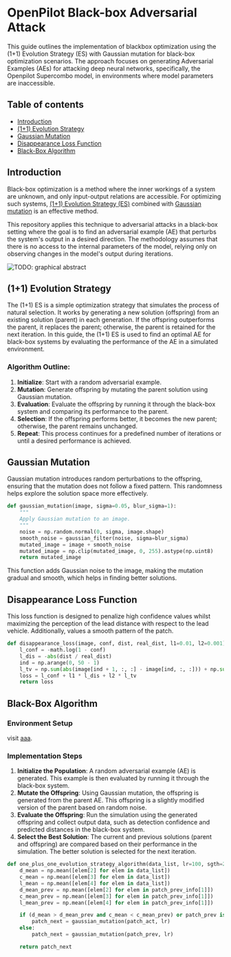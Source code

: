 # OpenPilot Black-box Adversarial Attack
This guide outlines the implementation of blackbox optimization using the (1+1) Evolution Strategy (ES) with Gaussian mutation for black-box optimization scenarios. The approach focuses on generating Adversarial Examples (AEs) for attacking deep neural networks, specifically, the Openpilot Supercombo model, in environments where model parameters are inaccessible.

## Table of contents
- [Introduction](#introduction)
- [(1+1) Evolution Strategy](#11-evolution-strategy)
- [Gaussian Mutation](#gaussian-mutation)
- [Disappearance Loss Function](#Disappearance-Loss-Function)
- [Black-Box Algorithm](#black-box-algorithm)

## Introduction
Black-box optimization is a method where the inner workings of a system are unknown, and only input-output relations are accessible. For optimizing such systems, [(1+1) Evolution Strategy (ES)](https://watermark.silverchair.com/evco_a_00248.pdf?token=AQECAHi208BE49Ooan9kkhW_Ercy7Dm3ZL_9Cf3qfKAc485ysgAAAzgwggM0BgkqhkiG9w0BBwagggMlMIIDIQIBADCCAxoGCSqGSIb3DQEHATAeBglghkgBZQMEAS4wEQQM5asW0jnGUK5Ntr-rAgEQgIIC6-Qe-zgkQ4y8cRdKKQRMNmrN7a8RgV6ZXP0cCep4WURMnPE923Cm3O5W3RainU3r5PDqDcpays_D-2oLtRZv6NiVGDXsrB28hWTRauo8jcJWCLiBrthjJwBT9UAueoboNzD4s8_dmIyb9Z9jCaMtNbRpN27SBki3hTnTPsylzGXDJnF6UhrVe8pdSRa6AQjoAycqzjRGEugjQ6vLRf8r1VTxnVMhwCKeClJ4avl3JFsjlxRZtoBpIW3MS1xGSdZdD-vfxn0u3kOysKXXxYlSGuAWMDScgTazsJC_R78h4zHV2LJ06QEVik-4d9YXIwXKu7JATl7erpS1k3hNsm2RzkpXSyXo8CUCFz1ooxF3FXVenThxmI8Qr_b8Ak9hoLGuxH71fKzn5e122KtRIrPDDB1P2_3IvnqZ1X9T6lPAEKrgenNOB-LHQ9tDwQgE2xN-E1sBVkhLD5-BIdJirM5aYdGAtbWjZY4IVBjUMecXeLqzCAgYamPgJpxYd_Y8epnYzqbulTM_JIrTjyJgVrGEd-wdecMeHDvMiYWpSAj7sJ5dZQyUXa41p5UsUP0PUI-27XRkgmNmdifrkFLSVbxaJ2X-zU0u4bmKkq82hFnsDyHFPDjnO3oYgkDr94S0QCP0cgCZagDqpN4oZZzeF8Ww2qksw3C38hlM7hWd6QjFkiLBRZ4zzMaaExQhFfGVIWNzi-NuN3iWEdDsMvb_z0Sqe4Kh3l2n7cAZs0_ju22cFEKatmrLfg15toptzCUTjxkoyqO3dXb6hUXGiDMo0tkGKrT8Ny08BLbMH8TYG9sAY83B0mZFJQ3kNvoAj2jikUfLLp1GZNYeanIYuYrfi90fQR4W18IPT0EJCSYBbw4IdIqTMPbc6i-m9alsGGm99R1rcz-2t05pn2-RTmxH9NJ8wzNPTBYXohjWPIJrl-fIf1U9w1qCo7CvHUdbJPx7N6gX_eZLEd4jDIhvsPAPyXQvUbC75-2ps5fRpFLdRQ) combined with [Gaussian mutation](https://arxiv.org/pdf/2002.03001) is an effective method.

This repository applies this technique to adversarial attacks in a black-box setting where the goal is to find an adversarial example (AE) that perturbs the system's output in a desired direction. The methodology assumes that there is no access to the internal parameters of the model, relying only on observing changes in the model's output during iterations.

![TODO: graphical abstract]()

## (1+1) Evolution Strategy
The (1+1) ES is a simple optimization strategy that simulates the process of natural selection. It works by generating a new solution (offspring) from an existing solution (parent) in each generation. If the offspring outperforms the parent, it replaces the parent; otherwise, the parent is retained for the next iteration. In this guide, the (1+1) ES is used to find an optimal AE for black-box systems by evaluating the performance of the AE in a simulated environment.

### Algorithm Outline:
1. **Initialize**: Start with a random adversarial example.
2. **Mutation**: Generate offspring by mutating the parent solution using Gaussian mutation.
3. **Evaluation**: Evaluate the offspring by running it through the black-box system and comparing its performance to the parent.
4. **Selection**: If the offspring performs better, it becomes the new parent; otherwise, the parent remains unchanged.
5. **Repeat**: This process continues for a predefined number of iterations or until a desired performance is achieved.

## Gaussian Mutation
Gaussian mutation introduces random perturbations to the offspring, ensuring that the mutation does not follow a fixed pattern. This randomness helps explore the solution space more effectively.

```python
def gaussian_mutation(image, sigma=0.05, blur_sigma=1):
    """
    Apply Gaussian mutation to an image.
    """
    noise = np.random.normal(0, sigma, image.shape)
    smooth_noise = gaussian_filter(noise, sigma=blur_sigma)
    mutated_image = image + smooth_noise
    mutated_image = np.clip(mutated_image, 0, 255).astype(np.uint8)
    return mutated_image
```
This function adds Gaussian noise to the image, making the mutation gradual and smooth, which helps in finding better solutions.

## Disappearance Loss Function
This loss function is designed to penalize high confidence values whilst maximizing the perception of the lead distance with respect to the lead vehicle. Additionally, values a smooth pattern of the patch.

```python
def disappearance_loss(image, conf, dist, real_dist, l1=0.01, l2=0.001):
    l_conf = -math.log(1 - conf)
    l_dis = -abs(dist / real_dist)
    ind = np.arange(0, 50 - 1)
    l_tv = np.sum(abs(image[ind + 1, :, :] - image[ind, :, :])) + np.sum(abs(image[:, ind + 1, :] - image[:, ind, :]))
    loss = l_conf + l1 * l_dis + l2 * l_tv
    return loss
```

## Black-Box Algorithm
### Environment Setup
visit [aaa](/README.md#running-openpilot-in-carla-simulator).

### Implementation Steps
1. **Initialize the Population**: A random adversarial example (AE) is generated. This example is then evaluated by running it through the black-box system.
2. **Mutate the Offspring**: Using Gaussian mutation, the offspring is generated from the parent AE. This offspring is a slightly modified version of the parent based on random noise.
3. **Evaluate the Offspring**: Run the simulation using the generated offspring and collect output data, such as detection confidence and predicted distances in the black-box system.
4. **Select the Best Solution**: The current and previous solutions (parent and offspring) are compared based on their performance in the simulation. The better solution is selected for the next iteration.
```python
def one_plus_one_evolution_strategy_algorithm(data_list, lr=100, sgth=25):
    d_mean = np.mean([elem[2] for elem in data_list])
    c_mean = np.mean([elem[3] for elem in data_list])
    l_mean = np.mean([elem[4] for elem in data_list])
    d_mean_prev = np.mean([elem[2] for elem in patch_prev_info[1]])
    c_mean_prev = np.mean([elem[3] for elem in patch_prev_info[1]])
    l_mean_prev = np.mean([elem[4] for elem in patch_prev_info[1]])

    if (d_mean > d_mean_prev and c_mean < c_mean_prev) or patch_prev is None:
        patch_next = gaussian_mutation(patch_act, lr)
    else:
        patch_next = gaussian_mutation(patch_prev, lr)

    return patch_next
```

